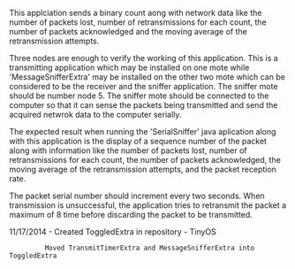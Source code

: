 This applciation sends a binary count aong with network data like the number of packets lost, number of retransmissions for each count, the number of packets acknowledged and the moving average of the retransmission attempts.

Three nodes are enough to verify the working of this application. This is a transmitting application which may be installed on one mote while 'MessageSnifferExtra' may be installed on the other two mote which can be considered to be the receiver and the sniffer application. The sniffer mote should be number node 5. The sniffer mote should be connected to the computer so that it can sense the packets being transmitted and send the acquired netwrok data to the computer serially.

The expected result when running the 'SerialSniffer' java aplication along with this application is the display of a sequence number of the packet along with information like the number of packets lost, number of retransmissions for each count, the number of packets acknowledged, the moving average of the retransmission attempts, and the packet reception rate.

The packet serial number should increment every two seconds. When transmission is unsuccessful, the application tries to retransmit the packet a maximum of 8 time before discarding the packet to be transmitted.

11/17/2014 - Created ToggledExtra in repository - TinyOS

             Moved TransmitTimerExtra and MessageSnifferExtra into ToggledExtra
